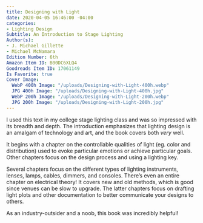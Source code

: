 ```yaml
---
title: Designing with Light
date: 2020-04-05 16:46:00 -04:00
categories:
- Lighting Design
Subtitle: An Introduction to Stage Lighting
Author(s):
- J. Michael Gillette
- Michael McNamara
Edition Number: 6th
Amazon Item ID: B00DC6XLQ4
Goodreads Item ID: 17061149
Is Favorite: true
Cover Image:
  WebP 400h Image: "/uploads/Designing-with-Light-400h.webp"
  JPG 400h Image: "/uploads/Designing-with-Light-400h.jpg"
  WebP 200h Image: "/uploads/Designing-with-Light-200h.webp"
  JPG 200h Image: "/uploads/Designing-with-Light-200h.jpg"
---
```


I used this text in my college stage lighting class and was so impressed with its breadth and depth. The introduction emphasizes that lighting design is an amalgam of technology and art, and the book covers both *very* well.

It begins with a chapter on the controllable qualities of light (eg. color and distribution) used to evoke particular emotions or achieve particular goals. Other chapters focus on the design process and using a lighting key.

Several chapters focus on the different types of lighting instruments, lenses, lamps, cables, dimmers, and consoles. There’s even an entire chapter on electrical theory! It covers new and old methods, which is good since venues can be slow to upgrade. The latter chapters focus on drafting light plots and other documentation to better communicate your designs to others.

As an industry-outsider and a noob, this book was incredibly helpful!